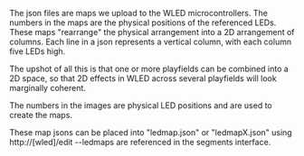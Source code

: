The json files are maps we upload to the WLED microcontrollers. The numbers in the maps are the physical positions of the referenced LEDs. These maps "rearrange" the physical arrangement into a 2D arrangement of columns. Each line in a json represents a vertical column, with each column five LEDs high. 

The upshot of all this is that one or more playfields can be combined into a 2D space, so that 2D effects in WLED across several playfields will look marginally coherent.

The numbers in the images are physical LED positions and are used to create the maps.

These map jsons can be placed into "ledmap.json" or "ledmapX.json" using http://[wled]/edit --ledmaps are referenced in the segments interface.
